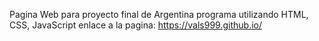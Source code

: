 Pagina Web para proyecto final de Argentina programa utilizando HTML, CSS, JavaScript
enlace a la pagina: https://vals999.github.io/
